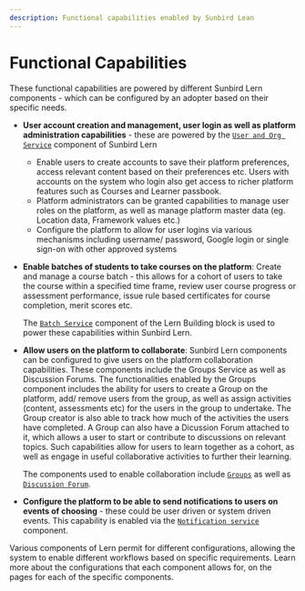 ```yaml
---
description: Functional capabilities enabled by Sunbird Lean
---
```


# Functional Capabilities

These functional capabilities are powered by different Sunbird Lern components - which can be configured by an adopter based on their specific needs.

* **User account creation and management, user login as well as platform administration capabilities** - these are powered by the [`User and Org Service`](product-and-developer-guide/user-and-org-service/) component of Sunbird Lern
  * Enable users to create accounts to save their platform preferences, access relevant content based on their preferences etc. Users with accounts on the system who login also get access to richer platform features such as Courses and Learner passbook.
  * Platform administrators can be granted capabilities to manage user roles on the platform, as well as manage platform master data (eg. Location data, Framework values etc.)
  * Configure the platform to allow for user logins via various mechanisms including username/ password, Google login or single sign-on with other approved systems
*   **Enable batches of students to take courses on the platform**: Create and manage a course batch - this allows for a cohort of users to take the course within a specified time frame, review user course progress or assessment performance, issue rule based certificates for course completion, merit scores etc.

    The [`Batch Service`](product-and-developer-guide/batch-service/) component of the Lern Building block is used to power these capabilities within Sunbird Lern.
*   **Allow users on the platform to collaborate**: Sunbird Lern components can be configured to give users on the platform collaboration capabilities. These components include the Groups Service as well as Discussion Forums. The functionalities enabled by the Groups component includes the ability for users to create a Group on the platform, add/ remove users from the group, as well as assign activities (content, assessments etc) for the users in the group to undertake. The Group creator is also able to track how much of the activities the users have completed. A Group can also have a Dicussion Forum attached to it, which allows a user to start or contribute to discussions on relevant topics. Such capabilities allow for users to learn together as a cohort, as well as engage in useful collaborative activities to further their learning.

    The components used to enable collaboration include [`Groups`](product-and-developer-guide/groups/) as well as [`Discussion Forum`](product-and-developer-guide/discussion-forum/).
* **Configure the platform to be able to send notifications to users on events of choosing** - these could be user driven or system driven events. This capability is enabled via the [`Notification service`](product-and-developer-guide/notification-service/) component.

Various components of Lern permit for different configurations, allowing the system to enable different workflows based on specific requirements. Learn more about the configurations that each component allows for, on the pages for each of the specific components.
